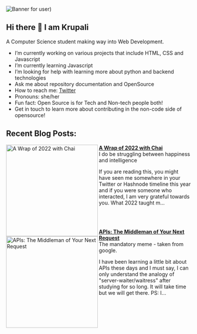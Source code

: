 
![Banner for user)](https://user-images.githubusercontent.com/99717469/210266227-c7603ed8-e0be-4f40-b814-425c9abc8744.png)



## Hi there 👋 I am Krupali

A Computer Science student making way into Web Development. 

- I’m currently working on various projects that include HTML, CSS and Javascript
- I’m currently learning Javascript
- I’m looking for help with learning more about python and backend technologies
- Ask me about repository documentation and OpenSource
- How to reach me: [Twitter](https://twitter.com/chai_really)
- Pronouns: she/her
- Fun fact: Open Source is for Tech and Non-tech people both!
- Get in touch to learn more about contributing in the non-code side of opensource!

## Recent Blog Posts:
<!-- HASHNODE_BLOG:START -->
<p align="left">
<a href="https://acodeandaword.hashnode.dev//a-wrap-of-2022-with-chai" title="A Wrap of 2022 with Chai"><img src="https://cdn.hashnode.com/res/hashnode/image/upload/v1675190120650/351880f1-ff34-472e-a8de-5eca283cc746.png" alt="A Wrap of 2022 with Chai" width="250px" align="left" /></a>
<a href="https://acodeandaword.hashnode.dev//a-wrap-of-2022-with-chai" title="A Wrap of 2022 with Chai"><strong>A Wrap of 2022 with Chai</strong></a>
<br/> I do be struggling between happiness and intelligence

If you are reading this, you might have seen me somewhere in your Twitter or Hashnode timeline this year and if you were someone who interacted, I am very grateful towards you.
What 2022 taught m... </p> <br/> <br/>
<p align="left">
<a href="https://acodeandaword.hashnode.dev//apis-introduction" title="APIs: The Middleman of Your Next Request"><img src="https://cdn.hashnode.com/res/hashnode/image/upload/v1670864088256/qTdKuos9V.png" alt="APIs: The Middleman of Your Next Request" width="250px" align="left" /></a>
<a href="https://acodeandaword.hashnode.dev//apis-introduction" title="APIs: The Middleman of Your Next Request"><strong>APIs: The Middleman of Your Next Request</strong></a>
<br/> The mandatory meme - taken from google.


I have been learning a little bit about APIs these days and I must say, I can only understand the analogy of "server-waiter/waitress" after studying for so long. It will take time but we will get there.
PS: I... </p> <br/> <br/>
<!-- HASHNODE_BLOG:END -->


